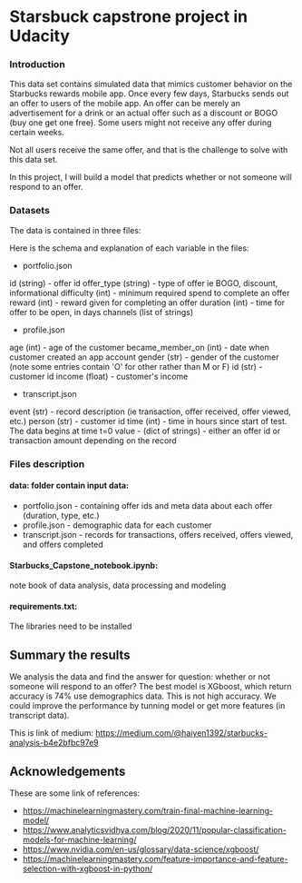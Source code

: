 # Starsbuck capstrone project in Udacity

### Introduction
This data set contains simulated data that mimics customer behavior on the Starbucks rewards mobile app. Once every few days, Starbucks sends out an offer to users of the mobile app. An offer can be merely an advertisement for a drink or an actual offer such as a discount or BOGO (buy one get one free). Some users might not receive any offer during certain weeks.

Not all users receive the same offer, and that is the challenge to solve with this data set.

In this project, I will build a model that predicts whether or not someone will respond to an offer. 

### Datasets
The data is contained in three files:


Here is the schema and explanation of each variable in the files:

* portfolio.json

id (string) - offer id
offer_type (string) - type of offer ie BOGO, discount, informational
difficulty (int) - minimum required spend to complete an offer
reward (int) - reward given for completing an offer
duration (int) - time for offer to be open, in days
channels (list of strings)

* profile.json

age (int) - age of the customer
became_member_on (int) - date when customer created an app account
gender (str) - gender of the customer (note some entries contain 'O' for other rather than M or F)
id (str) - customer id
income (float) - customer's income

* transcript.json

event (str) - record description (ie transaction, offer received, offer viewed, etc.)
person (str) - customer id
time (int) - time in hours since start of test. The data begins at time t=0
value - (dict of strings) - either an offer id or transaction amount depending on the record

### Files description
#### data: folder contain input data:
* portfolio.json - containing offer ids and meta data about each offer (duration, type, etc.)
* profile.json - demographic data for each customer
* transcript.json - records for transactions, offers received, offers viewed, and offers completed
#### Starbucks_Capstone_notebook.ipynb: 
note book of data analysis, data processing and modeling
#### requirements.txt: 
The libraries need to be installed

## Summary the results
We analysis the data and find the answer for question:  whether or not someone will respond to an offer?
The best model is XGboost, which return accuracy is 74% use demographics data.
This is not high accuracy. We could improve the performance by tunning model or get more features (in transcript data).

This is link of medium: https://medium.com/@haiyen1392/starbucks-analysis-b4e2bfbc97e9

## Acknowledgements
These are some link of references:
* https://machinelearningmastery.com/train-final-machine-learning-model/
* https://www.analyticsvidhya.com/blog/2020/11/popular-classification-models-for-machine-learning/
* https://www.nvidia.com/en-us/glossary/data-science/xgboost/
* https://machinelearningmastery.com/feature-importance-and-feature-selection-with-xgboost-in-python/
